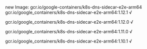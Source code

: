 new Image: gcr.io/google-containers/k8s-dns-sidecar-e2e-arm64
gcr.io/google_containers/k8s-dns-sidecar-e2e-arm64:1.12.1 √

gcr.io/google_containers/k8s-dns-sidecar-e2e-arm64:1.12.0 √

gcr.io/google_containers/k8s-dns-sidecar-e2e-arm64:1.11.0 √

gcr.io/google_containers/k8s-dns-sidecar-e2e-arm64:1.10.1 √

